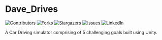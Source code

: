 <div id="top"></div>

# Dave_Drives
[![Contributors][contributors-shield]][contributors-url]
[![Forks][forks-shield]][forks-url]
[![Stargazers][stars-shield]][stars-url]
[![Issues][issues-shield]][issues-url]
[![LinkedIn][linkedin-shield]][linkedin-url]

A Car Driving simulator comprising of 5 challenging goals built using Unity.

[contributors-shield]: https://img.shields.io/github/contributors/AnshumanMohanty-2001/Dave_Drives.svg?style=for-the-badge
[contributors-url]: https://github.com/AnshumanMohanty-2001/Dave_Drives/graphs/contributors
[forks-shield]: https://img.shields.io/github/forks/AnshumanMohanty-2001/Dave_Drives.svg?style=for-the-badge
[forks-url]: https://github.com/AnshumanMohanty-2001/Dave_Drives/network/members
[stars-shield]: https://img.shields.io/github/stars/AnshumanMohanty-2001/Dave_Drives.svg?style=for-the-badge
[stars-url]: https://github.com/AnshumanMohanty-2001/Dave_Drives/stargazers
[issues-shield]: https://img.shields.io/github/issues/AnshumanMohanty-2001/Dave_Drives.svg?style=for-the-badge
[issues-url]: https://github.com/AnshumanMohanty-2001/Dave_Drives/issues
[linkedin-shield]: https://img.shields.io/badge/-LinkedIn-black.svg?style=for-the-badge&logo=linkedin&colorB=555
[linkedin-url]: https://www.linkedin.com/in/anshuman-mohanty-b21b04231/
